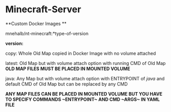 # Minecraft-Server
**Custom Docker Images **

mnehalb/nt-minecraft:*type-of-version

**version:**
  
  copy: Whole Old Map copied in Docker Image with no volume attached 
  
  latest: Old Map but with volume attach option with running CMD of Old Map **OLD MAP FILES MUST BE PLACED IN MOUNTED VOLUME**
  
  java: Any Map but with volume attach option with ENTRYPOINT of *java* and default CMD of Old Map but can be replaced by any   CMD 

**ANY MAP FILES CAN BE PLACED IN MOUNTED VOLUME BUT YOU HAVE TO SPECIFY COMMANDS ~ENTRYPOINT~ AND CMD ~ARGS~ IN YAML FILE**

  

